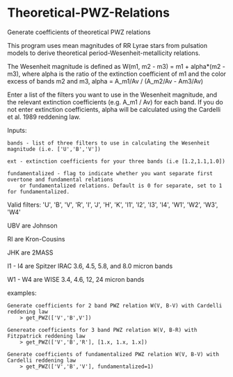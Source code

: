 # Theoretical-PWZ-Relations
Generate coefficients of theoretical PWZ relations


This program uses mean magnitudes of RR Lyrae stars from pulsation models to derive theoretical 
period-Wesenheit-metallicity relations. 

The Wesenheit magnitude is defined as W(m1, m2 - m3) = m1 + alpha*(m2 - m3), where 
alpha is the ratio of the extinction coefficient of m1 and the color excess of bands m2 and m3,
alpha = A_m1/Av / (A_m2/Av - Am3/Av)

Enter a list of the filters you want to use in the Wesenheit magnitude, and
the relevant extinction coefficients (e.g. A_m1 / Av) for each band. If you do not enter extinction coefficients,
alpha will be calculated using the Cardelli et al. 1989 reddening law. 

Inputs: 
    
    bands - list of three filters to use in calculating the Wesenheit magnitude (i.e. ['U','B','V'])
    
    ext - extinction coefficients for your three bands (i.e [1.2,1.1,1.0])
    
    fundamentalized - flag to indicate whether you want separate first overtone and fundamental relations
        or fundamentalized relations. Default is 0 for separate, set to 1 for fundamentalized.

Valid filters: 'U', 'B', 'V', 'R', 'I', 'J', 'H', 'K', 'I1', 'I2', 'I3', 'I4', 'W1', 'W2', 'W3', 'W4'

UBV are Johnson

RI are Kron-Cousins

JHK are 2MASS

I1 - I4 are Spitzer IRAC 3.6, 4.5, 5.8, and 8.0 micron bands

W1 - W4 are WISE 3.4, 4.6, 12, 24 micron bands


examples:

    Generate coefficients for 2 band PWZ relation W(V, B-V) with Cardelli reddening law
        > get_PWZ(['V','B',V'])

    Genereate coefficients for 3 band PWZ relation W(V, B-R) with Fitzpatrick reddening law
        > get_PWZ(['V','B','R'], [1.x, 1.x, 1.x])

    Generate coefficients of fundamentalized PWZ relation W(V, B-V) with Cardelli reddening law 
        > get_PWZ(['V','B','V'], fundamentalized=1)
